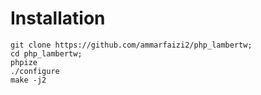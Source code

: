 
# Installation
```
git clone https://github.com/ammarfaizi2/php_lambertw;
cd php_lambertw;
phpize
./configure
make -j2
```